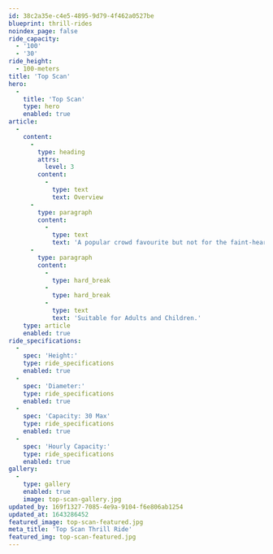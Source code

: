 ```yaml
---
id: 38c2a35e-c4e5-4895-9d79-4f462a0527be
blueprint: thrill-rides
noindex_page: false
ride_capacity:
  - '100'
  - '30'
ride_height:
  - 100-meters
title: 'Top Scan'
hero:
  -
    title: 'Top Scan'
    type: hero
    enabled: true
article:
  -
    content:
      -
        type: heading
        attrs:
          level: 3
        content:
          -
            type: text
            text: Overview
      -
        type: paragraph
        content:
          -
            type: text
            text: 'A popular crowd favourite but not for the faint-hearted as it towers above your other funfair rides. Get strapped in and the ride will take you up into the air and spin you around. Have fun in the skies, you''ll be left rattled when you''re finished.'
      -
        type: paragraph
        content:
          -
            type: hard_break
          -
            type: hard_break
          -
            type: text
            text: 'Suitable for Adults and Children.'
    type: article
    enabled: true
ride_specifications:
  -
    spec: 'Height:'
    type: ride_specifications
    enabled: true
  -
    spec: 'Diameter:'
    type: ride_specifications
    enabled: true
  -
    spec: 'Capacity: 30 Max'
    type: ride_specifications
    enabled: true
  -
    spec: 'Hourly Capacity:'
    type: ride_specifications
    enabled: true
gallery:
  -
    type: gallery
    enabled: true
    image: top-scan-gallery.jpg
updated_by: 169f1327-7085-4e9a-9104-f6e806ab1254
updated_at: 1643286452
featured_image: top-scan-featured.jpg
meta_title: 'Top Scan Thrill Ride'
featured_img: top-scan-featured.jpg
---
```

